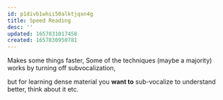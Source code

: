 ```yaml
---
id: p1divb1whii50alktjqxn4g
title: Speed Reading
desc: ''
updated: 1657831017458
created: 1657830950781
---
```



Makes some things faster, 
Some of the techniques (maybe a majority) works by turning off subvocalization,

but for learning dense material you **want to** sub-vocalize to understand better, think about it etc.

